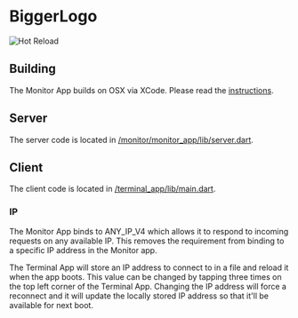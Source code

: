# BiggerLogo
![Hot Reload](https://cdn.2dimensions.com/hot_reload.gif "Hot Reload")

## Building
The Monitor App builds on OSX via XCode. Please read the [instructions](https://github.com/2d-inc/BiggerLogo/wiki/Building).

## Server
The server code is located in [/monitor/monitor_app/lib/server.dart](https://github.com/2d-inc/BiggerLogo/blob/master/monitor/monitor_app/lib/server.dart).

## Client
The client code is located in [/terminal_app/lib/main.dart](https://github.com/2d-inc/BiggerLogo/blob/master/terminal_app/lib/main.dart).

### IP
The Monitor App binds to ANY_IP_V4 which allows it to respond to incoming requests on any available IP. This removes the requirement from binding to a specific IP address in the Monitor app.

The Terminal App will store an IP address to connect to in a file and reload it when the app boots. This value can be changed by tapping three times on the top left corner of the Terminal App. Changing the IP address will force a reconnect and it will update the locally stored IP address so that it'll be available for next boot.

